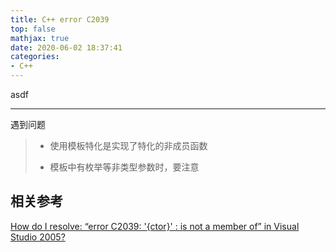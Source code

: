 ```yaml
---
title: C++ error C2039
top: false
mathjax: true
date: 2020-06-02 18:37:41
categories:
- C++
---
```




asdf

-----

遇到问题

> - 使用模板特化是实现了特化的非成员函数
>
> - 模板中有枚举等非类型参数时，要注意



## 相关参考

[How do I resolve: “error C2039: '{ctor}' : is not a member of” in Visual Studio 2005?](https://stackoverflow.com/questions/348953/how-do-i-resolve-error-c2039-ctor-is-not-a-member-of-in-visual-studio)

